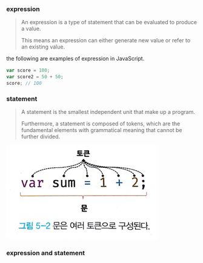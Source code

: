 ### expression
> An expression is a type of statement that can be evaluated to produce a value.
> 
> This means an expression can either generate new value or refer to an existing value.

the following are examples of expression in JavaScript.

```javascript
var score = 100;
var score2 = 50 + 50;
score; // 100
```

### statement
> A statement is the smallest independent unit that make up a program.
> 
> Furthermore, a statement is composed of tokens, which are the fundamental elements with grammatical meaning that cannot be further divided.

![img_1.png](img_1.png)


### expression and statement

